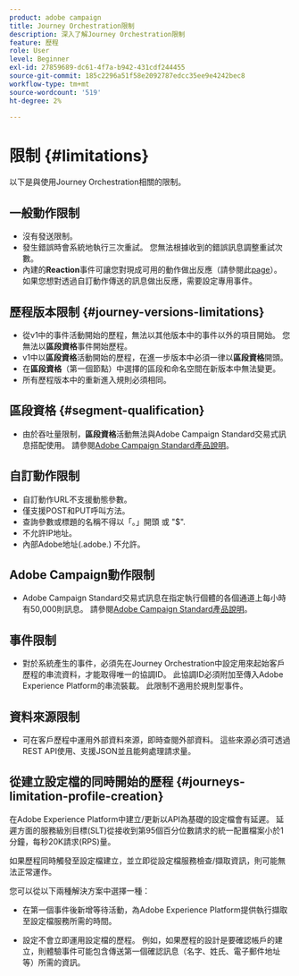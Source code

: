 ```yaml
---
product: adobe campaign
title: Journey Orchestration限制
description: 深入了解Journey Orchestration限制
feature: 歷程
role: User
level: Beginner
exl-id: 27859689-dc61-4f7a-b942-431cdf244455
source-git-commit: 185c2296a51f58e2092787edcc35ee9e4242bec8
workflow-type: tm+mt
source-wordcount: '519'
ht-degree: 2%

---
```


# 限制 {#limitations}

以下是與使用Journey Orchestration相關的限制。

## 一般動作限制

* 沒有發送限制。 
* 發生錯誤時會系統地執行三次重試。 您無法根據收到的錯誤訊息調整重試次數。 
* 內建的&#x200B;**Reaction**&#x200B;事件可讓您對現成可用的動作做出反應（請參閱此[page](../building-journeys/reaction-events.md)）。 如果您想對透過自訂動作傳送的訊息做出反應，需要設定專用事件。 

## 歷程版本限制 {#journey-versions-limitations}

* 從v1中的事件活動開始的歷程，無法以其他版本中的事件以外的項目開始。 您無法以&#x200B;**區段資格**&#x200B;事件開始歷程。
* v1中以&#x200B;**區段資格**&#x200B;活動開始的歷程，在進一步版本中必須一律以&#x200B;**區段資格**&#x200B;開頭。
* 在&#x200B;**區段資格**（第一個節點）中選擇的區段和命名空間在新版本中無法變更。
* 所有歷程版本中的重新進入規則必須相同。

## 區段資格 {#segment-qualification}

* 由於吞吐量限制，**區段資格**&#x200B;活動無法與Adobe Campaign Standard交易式訊息搭配使用。 請參閱[Adobe Campaign Standard產品說明](https://helpx.adobe.com/legal/product-descriptions/campaign-standard.html)。 
 

## 自訂動作限制

* 自訂動作URL不支援動態參數。 
* 僅支援POST和PUT呼叫方法。 
* 查詢參數或標題的名稱不得以「。」開頭 或 &quot;$&quot;. 
* 不允許IP地址。 
* 內部Adobe地址(.adobe.) 不允許。
 

## Adobe Campaign動作限制

* Adobe Campaign Standard交易式訊息在指定執行個體的各個通道上每小時有50,000則訊息。 請參閱[Adobe Campaign Standard產品說明](https://helpx.adobe.com/legal/product-descriptions/campaign-standard.html)。 
 

## 事件限制

* 對於系統產生的事件，必須先在Journey Orchestration中設定用來起始客戶歷程的串流資料，才能取得唯一的協調ID。 此協調ID必須附加至傳入Adobe Experience Platform的串流裝載。 此限制不適用於規則型事件。
 

## 資料來源限制

* 可在客戶歷程中運用外部資料來源，即時查閱外部資料。 這些來源必須可透過REST API使用、支援JSON並且能夠處理請求量。

## 從建立設定檔的同時開始的歷程 {#journeys-limitation-profile-creation}

在Adobe Experience Platform中建立/更新以API為基礎的設定檔會有延遲。 延遲方面的服務級別目標(SLT)從接收到第95個百分位數請求的統一配置檔案小於1分鐘，每秒20K請求(RPS)量。

如果歷程同時觸發至設定檔建立，並立即從設定檔服務檢查/擷取資訊，則可能無法正常運作。

您可以從以下兩種解決方案中選擇一種：

* 在第一個事件後新增等待活動，為Adobe Experience Platform提供執行擷取至設定檔服務所需的時間。

* 設定不會立即運用設定檔的歷程。 例如，如果歷程的設計是要確認帳戶的建立，則體驗事件可能包含傳送第一個確認訊息（名字、姓氏、電子郵件地址等）所需的資訊。
